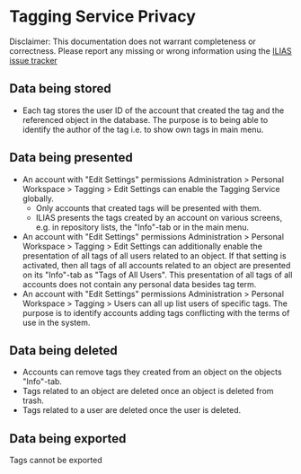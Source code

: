 # Tagging Service Privacy
Disclaimer: This documentation does not warrant completeness or correctness. Please report any missing or wrong information using the <a href="https://mantis.ilias.de/">ILIAS issue tracker</a>

## Data being stored

- Each tag stores the user ID of the account that created the tag and the referenced object in the database. The purpose is to being able to identify the author of the tag i.e. to show own tags in main menu. 
  
## Data being presented

- An account with "Edit Settings" permissions Administration > Personal Workspace > Tagging > Edit Settings can enable the Tagging Service globally. 
  - Only accounts that created tags will be presented with them. 
  - ILIAS presents the tags created by an account on various screens, e.g. in repository lists, the "Info"-tab or in the main menu.
- An account with "Edit Settings" permissions Administration > Personal Workspace > Tagging > Edit Settings can additionally enable the presentation of all tags of all users related to an object. If that setting is activated, then all tags of all accounts related to an object are presented on its "Info"-tab as "Tags of All Users". This presentation of all tags of all accounts does not contain any personal data besides tag term.
- An account with "Edit Settings" permissions Administration > Personal Workspace > Tagging > Users can all up list users of specific tags. The purpose is to identify accounts adding tags conflicting with the terms of use in the system.

## Data being deleted

- Accounts can remove tags they created from an object on the objects "Info"-tab. 
- Tags related to an object are deleted once an object is deleted from trash.
- Tags related to a user are deleted once the user is deleted. 

## Data being exported 
Tags cannot be exported
